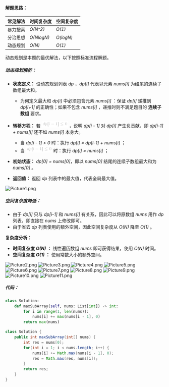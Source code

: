 #### 解题思路：

| 常见解法 | 时间复杂度 | 空间复杂度 |
| -------- | ---------- | ---------- |
| 暴力搜索 | *O(N^2)*   | *O(1)*     |
| 分治思想 | *O(NlogN)* | *O(logN)*  |
| 动态规划 | *O(N)*     | *O(1)*     |

动态规划是本题的最优解法，以下按照标准流程解题。

##### 动态规划解析：

- **状态定义：** 设动态规划列表 *dp* ，*dp[i]* 代表以元素 *nums[i]* 为结尾的连续子数组最大和。
  - 为何定义最大和 *dp[i]* 中必须包含元素 *nums[i]* ：保证 *dp[i]* 递推到 *dp[i+1]* 的正确性；如果不包含 *nums[i]* ，递推时则不满足题目的 **连续子数组** 要求。

- **转移方程：** 若 ![dp\[i-1\]\leq0 ](./p__dp_i-1__leq_0_.png)  ，说明 *dp[i - 1]* 对 *dp[i]* 产生负贡献，即 *dp[i-1] + nums[i]* 还不如 *nums[i]* 本身大。
  - 当 *dp[i - 1] > 0* 时：执行 *dp[i] = dp[i-1] + nums[i]* ；
  - 当 ![dp\[i-1\]\leq0 ](./p__dp_i_-_1__leq_0_.png)  时：执行 *dp[i] = nums[i]* ；

- **初始状态：** *dp[0] = nums[0]*，即以 *nums[0]* 结尾的连续子数组最大和为 *nums[0]* 。

- **返回值：** 返回 *dp* 列表中的最大值，代表全局最大值。

![Picture1.png](https://pic.leetcode-cn.com/8fec91e89a69d8695be2974de14b74905fcd60393921492bbe0338b0a628fd9a-Picture1.png)

##### 空间复杂度降低：

- 由于 *dp[i]* 只与 *dp[i-1]* 和 *nums[i]* 有关系，因此可以将原数组 *nums* 用作 *dp* 列表，即直接在 *nums* 上修改即可。
- 由于省去 *dp* 列表使用的额外空间，因此空间复杂度从 *O(N)* 降至 *O(1)* 。 

**复杂度分析：**

- **时间复杂度 *O(N)* ：** 线性遍历数组 *nums* 即可获得结果，使用 *O(N)* 时间。
- **空间复杂度 *O(1)* ：** 使用常数大小的额外空间。

 ![Picture2.png](https://pic.leetcode-cn.com/ea600eec9a9b413dfbf41ead44859ec77b4473131b5103e37c87528e5d6d1b79-Picture2.png) ![Picture3.png](https://pic.leetcode-cn.com/7eab2e48f63d9668b25d5c53a5fb32f069b10fcff518e8d2f822872ea6bfe0b7-Picture3.png) ![Picture4.png](https://pic.leetcode-cn.com/3448a2dc8c3795265fad5dd555f347c6852858677de2a911ee250aabd6cd70cb-Picture4.png) ![Picture5.png](https://pic.leetcode-cn.com/d52adac54284cd1aaf893d15be870923166472763da798c0a118258264bff5aa-Picture5.png) ![Picture6.png](https://pic.leetcode-cn.com/521ede63f1346e2cf60db0002d7f03d34726c998ba5f609e7eb0de01b2789b3f-Picture6.png) ![Picture7.png](https://pic.leetcode-cn.com/53a1e1f33efd1367635f7237a5ece0d62c727c3ba565167d2ecb19e04afaa57a-Picture7.png) ![Picture8.png](https://pic.leetcode-cn.com/8dac6fb2c89a7aa3ccbdf89782a54a8b5df7cab0550e6b5853390a48d3edc946-Picture8.png) ![Picture9.png](https://pic.leetcode-cn.com/1c08d6263238b970c9780b2e3ee9d9f8ab64ea1b977dbb4a0103ba0a94bcd346-Picture9.png) ![Picture10.png](https://pic.leetcode-cn.com/b37120c2a46faef1743a63b5924463526b9b4c2b934ac3b8b36e09bc286817cc-Picture10.png) ![Picture11.png](https://pic.leetcode-cn.com/c502664e32644efb8ffd25e6b118a9c754803beddfd09ca35fcc22c50d7c8d53-Picture11.png) 

##### 代码：

```python []
class Solution:
    def maxSubArray(self, nums: List[int]) -> int:
        for i in range(1, len(nums)):
            nums[i] += max(nums[i - 1], 0)
        return max(nums)
```

```java []
class Solution {
    public int maxSubArray(int[] nums) {
        int res = nums[0];
        for(int i = 1; i < nums.length; i++) {
            nums[i] += Math.max(nums[i - 1], 0);
            res = Math.max(res, nums[i]);
        }
        return res;
    }
}
```